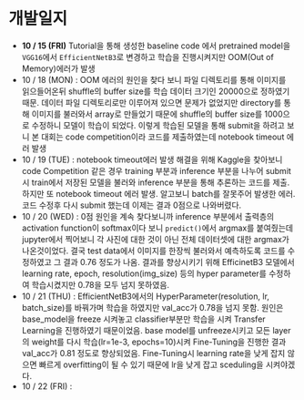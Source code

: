 # 개발일지
+ **10 / 15 (FRI)**  Tutorial을 통해 생성한 baseline code 에서 pretrained model을 `VGG16`에서 `EfficientNetB3`로 변경하고 학습을 진행시켜지만 OOM(Out of Memory)에러가 발생
+ 10 / 18 (MON) : OOM 에러의 원인을 찾다 보니 파일 디렉토리를 통해 이미지를 읽으들어온뒤 shuffle의 buffer size를 학습 데이터 크기인 20000으로 정하였기 때문. 데이터 파일 디렉토리로만 이루어져 있으면 문제가 없었지만 directory를 통해 이미지를 불러와서 array로 만들었기 때문에 shuffle의 buffer size를 1000으로 수정하니 모델이 학습이 되었다. 이렇게 학습된 모델을 통해 submit을 하려고 보니 본 대회는 code competition이라 코드를 제출하였는데 notebook timeout 에러 발생
+ 10 / 19 (TUE) : notebook timeout에러 발생 해결을 위해 Kaggle을 찾아보니 code Competition 같은 경우 training 부분과 inference 부분을 나누어 submit시 train에서 저장된 모델을 불러와 inference 부분을 통해 추론하는 코드를 제출. 하지만 또 notebook timeout 에러 발생. 알고보니 batch를 잘못주어 발생한 에러. 코드 수정후 다시 submit 했는데 이제는 결과 0점으로 나와버렸다.
+ 10 / 20 (WED) : 0점 원인을 계속 찾다보니까 inference 부분에서 출력층의 activation function이 softmax이다 보니 `predict()`에서 argmax를 붙여줬는데 jupyter에서 찍어보니 각 사진에 대한 것이 아닌 전체 데이터셋에 대한 argmax가 나온것이었다. 결국 test data에서 이미지를 한장씩 불러와서 예측하도록 코드를 수정하였고 그 결과 0.76 정도가 나옴. 결과를 향상시키기 위해 EfficinetB3 모델에서 learning rate, epoch, resolution(img_size) 등의 hyper parameter를 수정하여 학습시켰지만 0.78을 모두 넘지 못하였음. 
+ 10 / 21 (THU) : EfficientNetB3에서의 HyperParameter(resolution, lr, batch_size)를 바꿔가며 학습을 하였지만 val_acc가 0.78을 넘지 못함. 원인은 base_model을 freeze 시켜놓고 classifier부분만 학습을 시켜 Transfer Learning을 진행하였기 때문이었음. base model를 unfreeze시키고 모든 layer의 weight를 다시 학습(lr=1e-3, epochs=10)시켜 Fine-Tuning을 진행한 결과 val_acc가 0.81 정도로 향상되었음. Fine-Tuning시 learning rate을 낮게 잡지 않으면 빠르게 overfitting이 될 수 있기 때문에 lr을 낮게 잡고 sceduling을 시켜야겠다. 
+ 10 / 22 (FRI) : 
